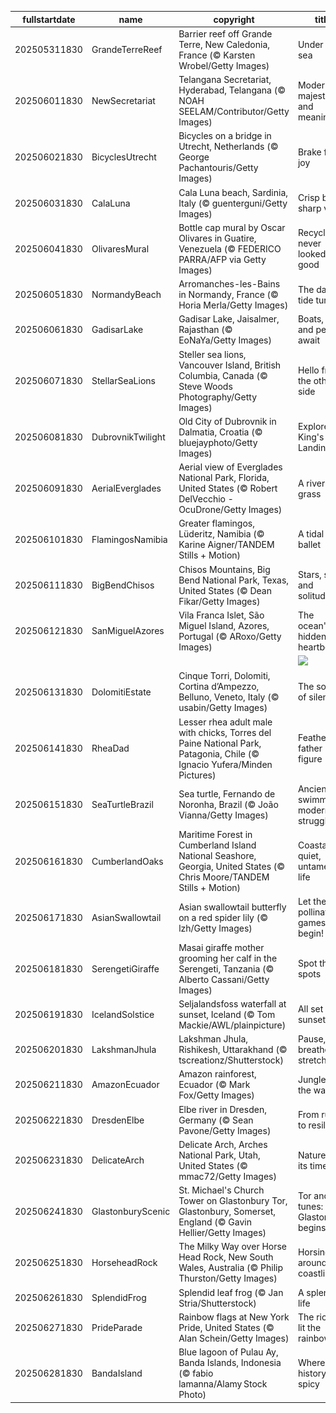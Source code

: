 |fullstartdate|name|copyright|title|image|
|--|--|--|--|--|
202505311830|GrandeTerreReef|Barrier reef off Grande Terre, New Caledonia, France (© Karsten Wrobel/Getty Images)|Under the sea|![](/en-IN/2025/06/202505311830GrandeTerreReef.jpg)|
202506011830|NewSecretariat|Telangana Secretariat, Hyderabad, Telangana (© NOAH SEELAM/Contributor/Getty Images)|Modern, majestic and meaningful|![](/en-IN/2025/06/202506011830NewSecretariat.jpg)|
202506021830|BicyclesUtrecht|Bicycles on a bridge in Utrecht, Netherlands (© George Pachantouris/Getty Images)|Brake for joy|![](/en-IN/2025/06/202506021830BicyclesUtrecht.jpg)|
202506031830|CalaLuna|Cala Luna beach, Sardinia, Italy (© guenterguni/Getty Images)|Crisp blues, sharp views|![](/en-IN/2025/06/202506031830CalaLuna.jpg)|
202506041830|OlivaresMural|Bottle cap mural by Oscar Olivares in Guatire, Venezuela (© FEDERICO PARRA/AFP via Getty Images)|Recycling never looked so good|![](/en-IN/2025/06/202506041830OlivaresMural.jpg)|
202506051830|NormandyBeach|Arromanches-les-Bains in Normandy, France (© Horia Merla/Getty Images)|The day the tide turned|![](/en-IN/2025/06/202506051830NormandyBeach.jpg)|
202506061830|GadisarLake|Gadisar Lake, Jaisalmer, Rajasthan (© EoNaYa/Getty Images)|Boats, birds and peace await|![](/en-IN/2025/06/202506061830GadisarLake.jpg)|
202506071830|StellarSeaLions|Steller sea lions, Vancouver Island, British Columbia, Canada (© Steve Woods Photography/Getty Images)|Hello from the other side|![](/en-IN/2025/06/202506071830StellarSeaLions.jpg)|
202506081830|DubrovnikTwilight|Old City of Dubrovnik in Dalmatia, Croatia (© bluejayphoto/Getty Images)|Explore King's Landing|![](/en-IN/2025/06/202506081830DubrovnikTwilight.jpg)|
202506091830|AerialEverglades|Aerial view of Everglades National Park, Florida, United States (© Robert DelVecchio - OcuDrone/Getty Images)|A river of grass|![](/en-IN/2025/06/202506091830AerialEverglades.jpg)|
202506101830|FlamingosNamibia|Greater flamingos, Lüderitz, Namibia (© Karine Aigner/TANDEM Stills + Motion)|A tidal ballet|![](/en-IN/2025/06/202506101830FlamingosNamibia.jpg)|
202506111830|BigBendChisos|Chisos Mountains, Big Bend National Park, Texas, United States (© Dean Fikar/Getty Images)|Stars, stone and solitude|![](/en-IN/2025/06/202506111830BigBendChisos.jpg)|
202506121830|SanMiguelAzores|Vila Franca Islet, São Miguel Island, Azores, Portugal (© ARoxo/Getty Images)|The ocean's hidden heartbeat|![](/en-IN/2025/06/202506121830SanMiguelAzores.jpg)|
||||![](/en-IN/2025/06/.jpg)|
202506131830|DolomitiEstate|Cinque Torri, Dolomiti, Cortina d’Ampezzo, Belluno, Veneto, Italy (© usabin/Getty Images)|The sounds of silence|![](/en-IN/2025/06/202506131830DolomitiEstate.jpg)|
202506141830|RheaDad|Lesser rhea adult male with chicks, Torres del Paine National Park, Patagonia, Chile (© Ignacio Yufera/Minden Pictures)|Feathered father figure|![](/en-IN/2025/06/202506141830RheaDad.jpg)|
202506151830|SeaTurtleBrazil|Sea turtle, Fernando de Noronha, Brazil (© João Vianna/Getty Images)|Ancient swimmers, modern struggles|![](/en-IN/2025/06/202506151830SeaTurtleBrazil.jpg)|
202506161830|CumberlandOaks|Maritime Forest in Cumberland Island National Seashore, Georgia, United States (© Chris Moore/TANDEM Stills + Motion)|Coastal quiet, untamed life|![](/en-IN/2025/06/202506161830CumberlandOaks.jpg)|
202506171830|AsianSwallowtail|Asian swallowtail butterfly on a red spider lily (© lzh/Getty Images)|Let the pollinating games begin!|![](/en-IN/2025/06/202506171830AsianSwallowtail.jpg)|
202506181830|SerengetiGiraffe|Masai giraffe mother grooming her calf in the Serengeti, Tanzania (© Alberto Cassani/Getty Images)|Spot the spots|![](/en-IN/2025/06/202506181830SerengetiGiraffe.jpg)|
202506191830|IcelandSolstice|Seljalandsfoss waterfall at sunset, Iceland (© Tom Mackie/AWL/plainpicture)|All set for sunset|![](/en-IN/2025/06/202506191830IcelandSolstice.jpg)|
202506201830|LakshmanJhula|Lakshman Jhula, Rishikesh, Uttarakhand (© tscreationz/Shutterstock)|Pause, breathe and stretch|![](/en-IN/2025/06/202506201830LakshmanJhula.jpg)|
202506211830|AmazonEcuador|Amazon rainforest, Ecuador (© Mark Fox/Getty Images)|Jungle all the way|![](/en-IN/2025/06/202506211830AmazonEcuador.jpg)|
202506221830|DresdenElbe|Elbe river in Dresden, Germany (© Sean Pavone/Getty Images)|From ruins to resilience|![](/en-IN/2025/06/202506221830DresdenElbe.jpg)|
202506231830|DelicateArch|Delicate Arch, Arches National Park, Utah, United States (© mmac72/Getty Images)|Nature took its time|![](/en-IN/2025/06/202506231830DelicateArch.jpg)|
202506241830|GlastonburyScenic|St. Michael's Church Tower on Glastonbury Tor, Glastonbury, Somerset, England (© Gavin Hellier/Getty Images)|Tor and tunes: Glastonbury begins|![](/en-IN/2025/06/202506241830GlastonburyScenic.jpg)|
202506251830|HorseheadRock|The Milky Way over Horse Head Rock, New South Wales, Australia (© Philip Thurston/Getty Images)|Horsing around the coastline|![](/en-IN/2025/06/202506251830HorseheadRock.jpg)|
202506261830|SplendidFrog|Splendid leaf frog (© Jan Stria/Shutterstock)|A splendid life|![](/en-IN/2025/06/202506261830SplendidFrog.jpg)|
202506271830|PrideParade|Rainbow flags at New York Pride, United States (© Alan Schein/Getty Images)|The riot that lit the rainbow|![](/en-IN/2025/06/202506271830PrideParade.jpg)|
202506281830|BandaIsland|Blue lagoon of Pulau Ay, Banda Islands, Indonesia (© fabio lamanna/Alamy Stock Photo)|Where history gets spicy|![](/en-IN/2025/06/202506281830BandaIsland.jpg)|
